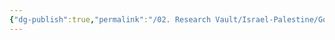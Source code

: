 ```yaml
---
{"dg-publish":true,"permalink":"/02. Research Vault/Israel-Palestine/Governments/Palestinian Arab Front/","created":"2025-08-28T00:43:44.528-04:00","updated":"2025-08-28T00:43:54.192-04:00"}
---
```


